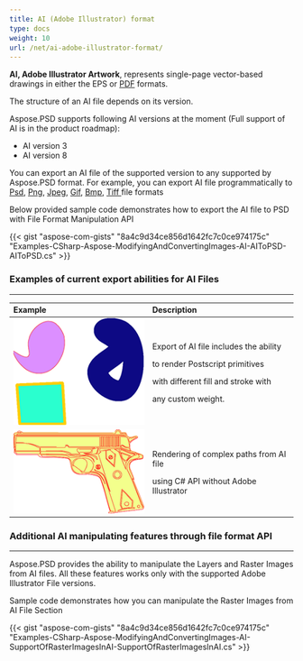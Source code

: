 ```yaml
---
title: AI (Adobe Illustrator) format
type: docs
weight: 10
url: /net/ai-adobe-illustrator-format/
---
```


**AI, Adobe Illustrator Artwork**, represents single-page vector-based drawings in either the EPS or [PDF](https://wiki.fileformat.com/view/pdf/) formats.

The structure of an AI file depends on its version.

Aspose.PSD supports following AI versions at the moment (Full support of AI is in the product roadmap):

- AI version 3
- AI version 8



You can export an AI file of the supported version to any supported by Aspose.PSD format. For example, you can export AI file programmatically to [Psd](https://wiki.fileformat.com/image/psd/), [Png](https://wiki.fileformat.com/image/png/), [Jpeg](https://wiki.fileformat.com/image/jpeg/), [Gif](https://wiki.fileformat.com/image/gif/), [Bmp](https://wiki.fileformat.com/image/bmp/), [Tiff ](https://wiki.fileformat.com/image/tiff)file formats

Below provided sample code demonstrates how to export the AI file to PSD with File Format Manipulation API

{{< gist "aspose-com-gists" "8a4c9d34ce856d1642fc7c0ce974175c" "Examples-CSharp-Aspose-ModifyingAndConvertingImages-AI-AIToPSD-AIToPSD.cs" >}}


### **Examples of current export abilities for AI Files**
-----

|**Example**|**Description**|
| :- | :- |
|![todo:image_alt_text](ai-adobe-illustrator-format_1.png)|<p>Export of AI file includes the ability</p><p>to render Postscript primitives</p><p>with different fill and stroke with</p><p>any custom weight.</p>|
|![todo:image_alt_text](ai-adobe-illustrator-format_2.png)|<p>Rendering of complex paths from AI file</p><p>using C# API without Adobe Illustrator</p>|

### **Additional AI manipulating features through file format API**
-----
Aspose.PSD provides the ability to manipulate the Layers and Raster Images from AI files. All these features works only with the supported Adobe Illustrator File versions.

Sample code demonstrates how you can manipulate the Raster Images from AI File Section

{{< gist "aspose-com-gists" "8a4c9d34ce856d1642fc7c0ce974175c" "Examples-CSharp-Aspose-ModifyingAndConvertingImages-AI-SupportOfRasterImagesInAI-SupportOfRasterImagesInAI.cs" >}}




